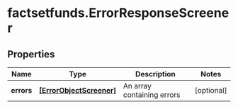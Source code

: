 # factsetfunds.ErrorResponseScreener

## Properties

Name | Type | Description | Notes
------------ | ------------- | ------------- | -------------
**errors** | [**[ErrorObjectScreener]**](ErrorObjectScreener.md) | An array containing errors | [optional] 


